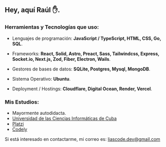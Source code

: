 ## Hey, aquí Raúl ✋.

### Herramientas y Tecnologías que uso:

- Lenguajes de programación: **JavaScript / TypeScript, HTML, CSS, Go, SQL**.

- Frameworks: **React, Solid, Astro, Preact, Sass, Tailwindcss, Express, Socket.io, Next.js, Zod, Fiber, Electron, Wails**.

- Gestores de bases de datos: **SQLite, Postgres, Mysql, MongoDB**.

- Sistema Operativo: **Ubuntu**.

- Deployment / Hostings: **Cloudflare, Digital Ocean, Render, Vercel**.

### Mis Estudios:
 - Mayormente autodidacta.
 - [Universidad de las Ciencias Informáticas de Cuba](https://www.uci.cu)
 - [Platzi](https://platzi.com)
 - [Codely](https://codely.com)

Si está interesado en contactarme, mi correo es: [liascode.dev@gmail.com](mailto:liascode.dev@gmail.com)
